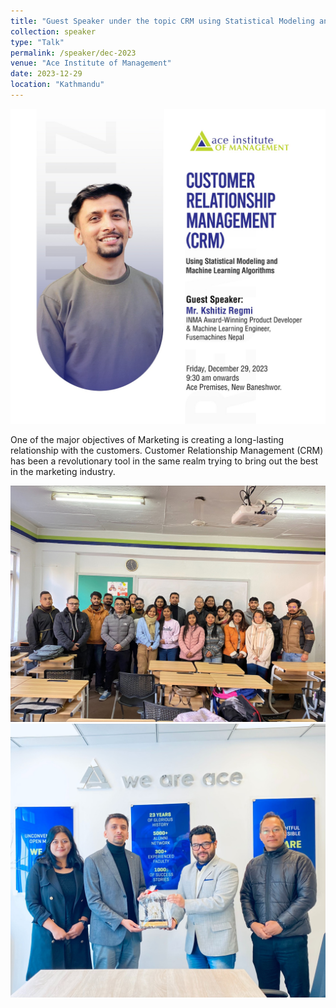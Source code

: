 ```yaml
---
title: "Guest Speaker under the topic CRM using Statistical Modeling and Machine Learning"
collection: speaker
type: "Talk"
permalink: /speaker/dec-2023
venue: "Ace Institute of Management"
date: 2023-12-29
location: "Kathmandu"
---
```

<img src="../images/crm-home.jpg">

One of the major objectives of Marketing is creating a long-lasting relationship with the customers. Customer Relationship Management (CRM) has been a revolutionary tool in the same realm trying to bring out the best in the marketing industry.

<img src="../images/allcrm.jpg">

<img src="../images/crm-ce.jpg">
